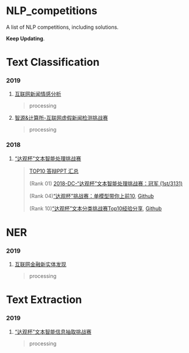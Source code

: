 # NLP_competitions
A list of NLP competitions, including solutions.

**Keep Updating**.



# Text Classification

### 2019

1. [互联网新闻情感分析](https://www.datafountain.cn/competitions/350)

   > processing

2. [智源&计算所-互联网虚假新闻检测挑战赛](https://www.biendata.com/competition/falsenews/)

   > processing
   

### 2018

1. [“达观杯”文本智能处理挑战赛]([https://www.dcjingsai.com/common/cmpt/%E2%80%9C%E8%BE%BE%E8%A7%82%E6%9D%AF%E2%80%9D%E6%96%87%E6%9C%AC%E6%99%BA%E8%83%BD%E5%A4%84%E7%90%86%E6%8C%91%E6%88%98%E8%B5%9B_%E8%B5%9B%E4%BD%93%E4%B8%8E%E6%95%B0%E6%8D%AE.html](https://www.dcjingsai.com/common/cmpt/"达观杯"文本智能处理挑战赛_赛体与数据.html))

   > [TOP10 答辩PPT 汇总](https://github.com/zhanlaoban/NLP_competitions/blob/master/%E2%80%9C%E8%BE%BE%E8%A7%82%E6%9D%AF%E2%80%9D%E6%96%87%E6%9C%AC%E6%99%BA%E8%83%BD%E5%A4%84%E7%90%86%E6%8C%91%E6%88%98%E8%B5%9B/%E8%BE%BE%E8%A7%82%E6%9D%AF%E5%8D%81%E5%BC%BA%E5%88%86%E4%BA%AB%E6%B1%87%E6%80%BBppt.pdf)
   >
   > (Rank 01) [2018-DC-“达观杯”文本智能处理挑战赛：冠军 (1st/3131)](https://github.com/ShawnyXiao/2018-DC-DataGrand-TextIntelProcess)
   >
   > (Rank 04)[“达观杯”挑战赛：单模型带你上前10](https://zhuanlan.zhihu.com/p/52461173), [Github](https://github.com/yuquanle/2018-daguan-competition-rank4)
   >
   > (Rank 10)[“达观杯”文本分类挑战赛Top10经验分享](https://zhuanlan.zhihu.com/p/45391378), [Github](https://github.com/moneyDboat/data_grand)



# NER

### 2019

1. [互联网金融新实体发现](https://www.datafountain.cn/competitions/361)

   > processing



# Text Extraction

### 2019

1. [“达观杯”文本智能信息抽取挑战赛](https://biendata.com/competition/datagrand/data/?source=zhihu)

   > processing